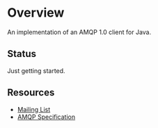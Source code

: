 # Overview 

An implementation of an AMQP 1.0 client for Java.

## Status

Just getting started.

## Resources

 * [Mailing List](http://groups.google.com/group/amqp-client-dev)
 * [AMQP Specification](http://www.amqp.org)